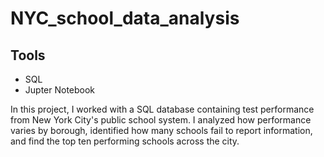# NYC_school_data_analysis

## Tools
* SQL
* Jupter Notebook

In this project, I worked with a SQL database containing test performance from New York City's public school system.
I analyzed how performance varies by borough, identified how many schools fail to report information, and find the top ten performing schools across the city.
